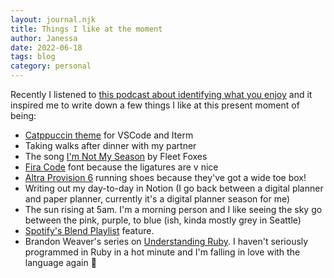 ```yaml
---
layout: journal.njk
title: Things I like at the moment
author: Janessa
date: 2022-06-18
tags: blog
category: personal
---
```


Recently I listened to [this podcast about identifying what you enjoy](https://open.spotify.com/episode/63uj0GgUn2pKikxiskvT4N?si=zr3lHHxGRPW0wuDWwXJlXg) and it inspired me to write down a few things I like at this present moment of being:

- [Catppuccin theme](https://github.com/catppuccin/catppuccin) for VSCode and Iterm
- Taking walks after dinner with my partner
- The song [I'm Not My Season](https://www.youtube.com/watch?v=XxfyRqF3e9s&ab_channel=FleetFoxes) by Fleet Foxes
- [Fira Code](https://github.com/tonsky/FiraCode) font because the ligatures are v nice
- [Altra Provision 6](https://www.altrarunning.com/shop/women/womens-provision-6-al0a5488?variationId=130) running shoes because they've got a wide toe box!
- Writing out my day-to-day in Notion (I go back between a digital planner and paper planner, currently it's a digital planner season for me)
- The sun rising at 5am. I'm a morning person and I like seeing the sky go between the pink, purple, to blue (ish, kinda mostly grey in Seattle)
- [Spotify's Blend Playlist](https://newsroom.spotify.com/2022-03-30/discover-and-listen-to-music-with-even-more-friends-and-family-plus-some-of-your-favorite-artists-with-spotifys-newest-blend-update/) feature.
- Brandon Weaver's series on [Understanding Ruby](https://dev.to/baweaver/series/11177). I haven't seriously programmed in Ruby in a hot minute and I'm falling in love with the language again 🥰
